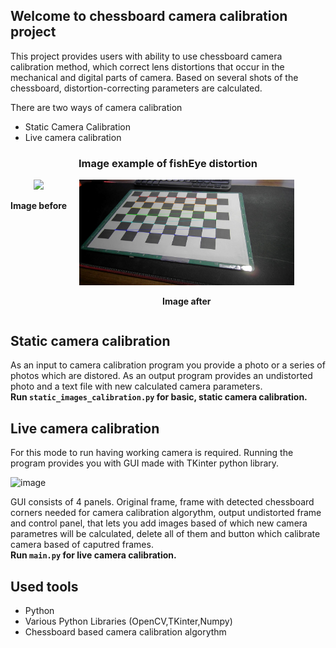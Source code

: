 ## Welcome to chessboard camera calibration project

This project provides users with ability to use chessboard camera calibration method, which correct lens distortions that occur in the mechanical and digital parts of camera.
Based on several shots of the chessboard, distortion-correcting parameters are calculated.


There are two ways of camera calibration
- Static Camera Calibration
- Live camera calibration

<h3 style="align-items: center; text-align: center;">Image example of fishEye distortion</h3>
<div style="display: grid; grid-template-columns: repeat(2, auto); text-align: center; width: 90%; gap: 20px;">
  <div>
    <img src="./photos/Series1_1.jpg" width="100%"/>
    <p><strong>Image before</strong></p>
  </div>
  <div>
    <img src="./UndistortedResult.jpg" width="100%"/>
    <p><strong>Image after</strong></p>
  </div>
</div>

## Static camera calibration  
As an input to camera calibration program you provide a photo or a series of photos which are distored. As an output program provides an undistorted photo and a text file with new calculated camera parameters. <br>
**Run `static_images_calibration.py` for basic, static camera calibration.**   

## Live camera calibration
For this mode to run having working camera is required. Running the program provides you with GUI made with TKinter python library. 

![image](https://github.com/prozyr/CVAPR---projekt/assets/128191169/1d11973a-958c-4f16-a8d9-150632514811)


GUI consists of 4 panels. Original frame, frame with detected chessboard corners needed for camera calibration algorythm, output undistorted frame and control panel, that lets you add images based of which new camera parametres will be calculated, delete all of them  and button which calibrate camera based of caputred frames.  <br>
**Run `main.py` for live camera calibration.**  

## Used tools
- Python
- Various Python Libraries (OpenCV,TKinter,Numpy)
- Chessboard based camera calibration algorythm




